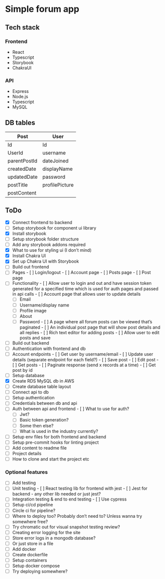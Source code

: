 # Simple forum app

## Tech stack

### Frontend

- React
- Typescript
- Storybook
- ChakraUI

### API

- Express
- Node.js
- Typescript
- MySQL

## DB tables

| Post | User |  
| ---- | ---- |  
| Id   | Id    |  
| UserId | username |
| parentPostId | dateJoined |
| createdDate | displayName |
| updatedDate | password |
| postTitle | profilePicture |
| postContent |

## ToDo

- [x]  Connect frontend to backend
- [ ]  Setup storybook for component ui library
  - [x]  Install storybook
  - [ ]  Setup storybook folder structure
  - [ ]  Add any storybook addons required
- [x]  What to use for styling ui (I don’t mind)
  - [x] Install Chakra UI
  - [x] Set up Chakra UI with Storybook
- [ ]  Build out frontend
  - [ ]  Pages
    - [ ]  Login/logout
    - [ ]  Account page
    - [ ]  Posts page
    - [ ]  Post page
  - [ ]  Functionality
    - [ ]  Allow user to login and out and have session token generated for a specified time which is used for auth pages and passed in api calls
    - [ ]  Account page that allows user to update details
      - [ ]  Email
      - [ ]  Username/display name
      - [ ]  Profile image
      - [ ]  About
      - [ ]  Password
    - [ ]  A page where all forum posts can be viewed that’s paginated
    - [ ]  An individual post page that will show post details and all replies
    - [ ]  Rich text editor for adding posts
    - [ ]  Allow user to edit posts and save
- [ ]  Build out backend
  - [ ]  Authentication with frontend and db
  - [ ]  Account endpoints
    - [ ]  Get user by username/email
    - [ ]  Update user details (separate endpoint for each field?)
    - [ ]  Save post
    - [ ]  Edit post
    - [ ]  Get posts
    - [ ]  Paginate response (send x records at a time)
    - [ ]  Get post by id
- [ ]  Setup database
  - [x]  Create RDS MySQL db in AWS
  - [ ]  Create database table layout
  - [ ]  Connect api to db
- [ ]  Setup authentication
  - [ ]  Credentials between db and api
  - [ ]  Auth between api and frontend
    - [ ]  What to use for auth?
      - [ ]  Jwt?
      - [ ]  Basic token generation?
      - [ ]  Some then else?
      - [ ]  What is used in the industry currently?
- [ ]  Setup env files for both frontend and backend
- [ ]  Setup pre-commit hooks for linting project
- [ ]  Add content to readme file
  - [ ]  Project details
  - [ ]  How to clone and start the project etc

### Optional features

- [ ]  Add testing
  - [ ]  Unit testing
    - [ ]  React testing lib for frontend with jest
    - [ ]  Jest for backend - any other lib needed or just jest?
  - [ ]  Integration testing & end to end testing
    - [ ]  Use cypress
- [ ]  Setup ci/cd pipeline
  - [ ]  Circle ci for pipeline?
  - [ ]  Where to deploy too? Probably don’t need to? Unless wanna try somewhere free?
- [ ]  Try chromatic out for visual snapshot testing review?
- [ ]  Creating error logging for the site
  - [ ]  Store error logs in a mongodb database?
  - [ ]  Or just store in a file
- [ ]  Add docker
  - [ ]  Create dockerfile
  - [ ]  Setup containers
  - [ ]  Setup docker compose
  - [ ]  Try deploying somewhere?
